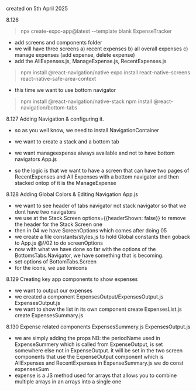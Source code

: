 created on 5th April 2025

8.126
> npx create-expo-app@latest --template blank ExpenseTracker 
- add screens and components folder
- we will have three screens a) recent expenses b) all overall expenses c) manage expenses (add expense, delete expense)
- add the AllExpenses.js, ManageExpense.js, RecentExpenses.js

> npm install @react-navigation/native
> expo install react-native-screens react-native-safe-area-context

- this time we want to use bottom navigator
> npm install @react-navigation/native-stack
> npm install @react-navigation/bottom-tabs

8.127 Adding Navigation & configuring it.
- so as you well know, we need to install NavigationContainer 
- we want to create a stack and a bottom tab 

- we want manageexpense always available and not to have bottom navigators
App.js
- so the logic is that we want to have a screen that can have two pages of RecentExpenses and All Expenses with a bottom navigator and then stacked ontop of it is the ManageExpense

8.128 Adding Global Colors & Editing Navigation
App.js
- we want to see header of tabs navigator not stack navigator so that we dont have two navigators
- we use at the Stack.Screen options={{headerShown: false}} to remove the header for the Stack Screen one
- then in 04 we have ScreenOptions which comes after doing 05
- we create a file
constants/styles.js 
to hold Global constants
then goback to 
App.js @//02 to do screenOptions
- now with what we have done so far with the options of the BottomsTabs.Navigator, we have something that is becoming. 
- set options of BottomTabs.Screen
- for the icons, we use Ionicons

8.129 Creating key app components to show expenses
- we want to output our expenses
- we created a component
ExpensesOutput/ExpensesOutput.js
ExpensesOutput.js
- we want to show the list in its own component
create ExpensesList.js
create ExpensesSummary.js

8.130 Expense related components
ExpensesSummery.js
ExpensesOutput.js
- we are simply adding the props
NB: the periodName used in ExpenseSummery which is called from ExpenseOutput, is set somewhere else not in ExpenseOutput. it will be set in the two screen components that use the ExpenseOutput component which is AllExpenses and RecentExpenses
in 
ExpenseSummary.js we do const expensesSum
- expense is a JS method used for arrays that allows you to combine multiple arrays in an arrays into a single one